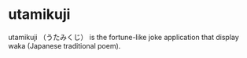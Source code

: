 # utamikuji
utamikuji （うたみくじ） is the fortune-like joke application that display waka (Japanese traditional poem).
